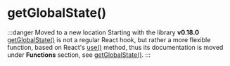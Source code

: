 # getGlobalState()

:::danger Moved to a new location
Starting with the library **v0.18.0** [getGlobalState()] is not a regular React
hook, but rather a more flexible function, based on React's [use()] method, thus
its documentation is moved under **Functions** section, see [getGlobalState()].
:::

[getGlobalState()]: /docs/api/functions/getglobalstate
[use()]: https://react.dev/reference/react/use

